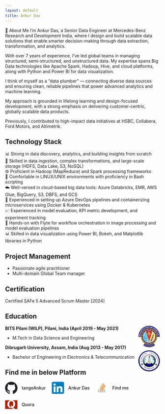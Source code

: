 ```yaml
---
layout: default
title: Ankur Das
---
```


👋 About Me
I’m Ankur Das, a Senior Data Engineer at Mercedes-Benz Research and Development India, where I design and build scalable data solutions that enable smarter decision-making through data extraction, transformation, and analytics.

With over 7 years of experience, I’ve led global teams in managing structured, semi-structured, and unstructured data. My expertise spans Big Data technologies like Apache Spark, Hadoop, Hive, and cloud platforms, along with Python and Power BI for data visualization.

I think of myself as a “data plumber” — connecting diverse data sources and ensuring clean, reliable pipelines that power advanced analytics and machine learning.

My approach is grounded in lifelong learning and design-focused development, with a strong emphasis on delivering customer-centric, globally scalable data products.

Previously, I contributed to high-impact data initiatives at HSBC, Collabera, Ford Motors, and Altimetrik.


## Technology Stack

📊 Strong in data discovery, analytics, and building insights from scratch  
💾 Skilled in data ingestion, complex transformations, and large-scale storage (HDFS, Data Lake, S3, NoSQL)  
⚙️ Proficient in Hadoop (MapReduce) and Spark processing frameworks  
🐧 Comfortable in LINUX/UNIX environments with proficiency in Bash scripting  
☁️ Well-versed in cloud-based big data tools: Azure Databricks, EMR, AWS Glue, BigQuery, S3, DBFS, and GCS  
🚀 Experienced in setting up Azure DevOps pipelines and containerizing microservices using Docker & Kubernetes  
📈 Experienced in model evaluation, KPI metric development, and experiment tracking  
🧬 Hands-on with Flyte for workflow orchestration in image processing and model evaluation pipelines  
📊 Skilled in data visualization using Power BI, Bokeh, and Matplotlib libraries in Python


## Project Management

- Passionate agile practitioner
- Multi-domain Global Team manager

## Certification

Certified SAFe 5 Advanced Scrum Master [2024]

## Education

<div align="left">
  <strong> BITS Pilani (WILP), Pilani, India (April 2019 - May 2021) </strong>
  <a href="https://www.bits-pilani.ac.in/" target="_blank" rel="external">
    <img border="0" src="photos/bits_logo.png" align="right" width="70" height="70">
  </a> 
  <ul>
    <li>M.Tech in Data Science and Engineering</li>
  </ul>
</div>

<div align="left">
  <strong> Dibrugarh University, Assam, India (Aug 2013 - May 2017) </strong>
  <a href="https://dibru.ac.in/" target="_blank" rel="external">
    <img border="0" src="photos/dibrugarh_logo.png" align="right" width="70" height="70">
  </a> 
  <ul>
    <li>Bachelor of Engineering in Electronics & Telecommunication</li>
  </ul>
</div>


## Find me in below Platform

<div style="display: flex; flex-wrap: wrap; gap: 20px; align-items: center;">

  <a href="https://github.com/tangoAnkur" target="_blank" style="text-decoration: none;">
    <img src="photos/github_logo.png" alt="GitHub" width="40" style="vertical-align: middle;">
    <span style="margin-left: 10px; vertical-align: middle; font-weight: 500;">tangoAnkur</span>
  </a>

  <a href="https://www.linkedin.com/in/ankur-das-476572128" target="_blank" style="text-decoration: none;">
    <img src="photos/linkedin_logo.png" alt="LinkedIn" width="40" style="vertical-align: middle;">
    <span style="margin-left: 10px; vertical-align: middle; font-weight: 500;">Ankur Das</span>
  </a>

  <a href="https://stackoverflow.com/users/12997951" target="_blank" style="text-decoration: none;">
    <img src="photos/stackoverflow_logo.png" alt="Stack Overflow" width="40" style="vertical-align: middle;">
    <span style="margin-left: 10px; vertical-align: middle; font-weight: 500;">Find me</span>
  </a>

  <a href="https://www.quora.com/profile/Ankur-Das-61" target="_blank" style="text-decoration: none;">
    <img src="photos/quora_logo.png" alt="Quora" width="40" style="vertical-align: middle;">
    <span style="margin-left: 10px; vertical-align: middle; font-weight: 500;">Quora</span>
  </a>

</div>

